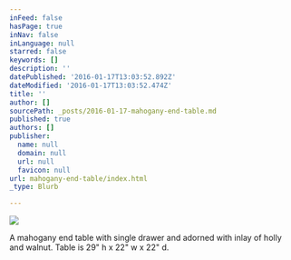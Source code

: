 ```yaml
---
inFeed: false
hasPage: true
inNav: false
inLanguage: null
starred: false
keywords: []
description: ''
datePublished: '2016-01-17T13:03:52.892Z'
dateModified: '2016-01-17T13:03:52.474Z'
title: ''
author: []
sourcePath: _posts/2016-01-17-mahogany-end-table.md
published: true
authors: []
publisher:
  name: null
  domain: null
  url: null
  favicon: null
url: mahogany-end-table/index.html
_type: Blurb

---
```

![](https://s3-us-west-2.amazonaws.com/the-grid-img/p/b5e487bb32f7c608842359a1bd1f76b3bd04fa4f.jpg)

A mahogany end table with single drawer and adorned with inlay of holly and walnut.  Table is 29" h x 22" w x 22" d.